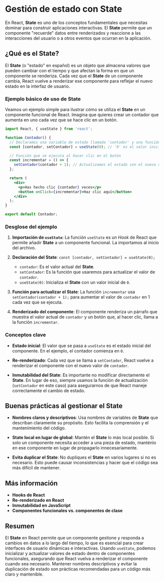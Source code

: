 # Gestión de estado con State

En React, **State** es uno de los conceptos fundamentales que necesitas dominar para construir aplicaciones interactivas. El **State** permite que un componente "recuerde" datos entre renderizados y reaccione a las interacciones del usuario o a otros eventos que ocurran en la aplicación.

## ¿Qué es el State?

El **State** (o "estado" en español) es un objeto que almacena valores que pueden cambiar con el tiempo y que afectan la forma en que un componente se renderiza. Cada vez que el **State** de un componente cambia, React vuelve a renderizar ese componente para reflejar el nuevo estado en la interfaz de usuario.

### Ejemplo básico de uso de State

Veamos un ejemplo simple para ilustrar cómo se utiliza el **State** en un componente funcional de React. Imagina que quieres crear un contador que aumenta en uno cada vez que se hace clic en un botón.

```jsx
import React, { useState } from 'react';

function Contador() {
  // Declaramos una variable de estado llamada 'contador' y una función para actualizarla llamada 'setContador'
  const [contador, setContador] = useState(0); // '0' es el valor inicial de 'contador'

  // Función que se ejecuta al hacer clic en el botón
  const incrementar = () => {
    setContador(contador + 1); // Actualizamos el estado con el nuevo valor de 'contador'
  };

  return (
    <div>
      <p>Has hecho clic {contador} veces</p>
      <button onClick={incrementar}>Haz clic aquí</button>
    </div>
  );
}

export default Contador;
```

### Desglose del ejemplo

1. **Importación de `useState`**: La función `useState` es un *Hook* de React que permite añadir **State** a un componente funcional. La importamos al inicio del archivo.

2. **Declaración del State**: `const [contador, setContador] = useState(0);`
   - `contador`: Es el valor actual del **State**.
   - `setContador`: Es la función que usaremos para actualizar el valor de `contador`.
   - `useState(0)`: Inicializa el **State** con un valor inicial de `0`.

3. **Función para actualizar el State**: La función `incrementar` usa `setContador(contador + 1);` para aumentar el valor de `contador` en 1 cada vez que se ejecuta.

4. **Renderizado del componente**: El componente renderiza un párrafo que muestra el valor actual de `contador` y un botón que, al hacer clic, llama a la función `incrementar`.

### Conceptos clave

- **Estado inicial**: El valor que se pasa a `useState` es el estado inicial del componente. En el ejemplo, el contador comienza en `0`.

- **Re-renderizado**: Cada vez que se llama a `setContador`, React vuelve a renderizar el componente con el nuevo valor de `contador`.

- **Inmutabilidad del State**: Es importante no modificar directamente el **State**. En lugar de eso, siempre usamos la función de actualización (`setContador` en este caso) para asegurarnos de que React maneje correctamente el cambio de estado.

## Buenas prácticas al gestionar el State

- **Nombres claros y descriptivos**: Usa nombres de variables de **State** que describan claramente su propósito. Esto facilita la comprensión y el mantenimiento del código.

- **State local en lugar de global**: Mantén el **State** lo más local posible. Si solo un componente necesita acceder a una pieza de estado, manténlo en ese componente en lugar de propagarlo innecesariamente.

- **Evita duplicar el State**: No dupliques el **State** en varios lugares si no es necesario. Esto puede causar inconsistencias y hacer que el código sea más difícil de mantener.

## Más información

- **Hooks de React**
- **Re-renderizado en React**
- **Inmutabilidad en JavaScript**
- **Componentes funcionales vs. componentes de clase**

## Resumen

El **State** en React permite que un componente gestione y responda a cambios en datos a lo largo del tiempo, lo que es esencial para crear interfaces de usuario dinámicas e interactivas. Usando `useState`, podemos inicializar y actualizar valores de estado dentro de componentes funcionales, asegurando que React vuelva a renderizar el componente cuando sea necesario. Mantener nombres descriptivos y evitar la duplicación de estado son prácticas recomendadas para un código más claro y mantenible.